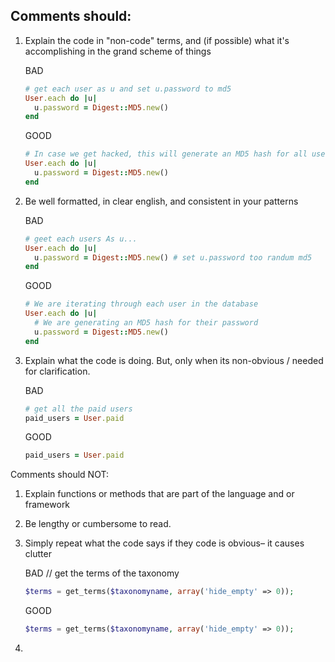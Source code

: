 ## Comments should:
1. Explain the code in "non-code" terms, and (if possible) what it's accomplishing in the grand scheme of things

	  BAD
	  ```ruby
	  # get each user as u and set u.password to md5
	  User.each do |u|
	  	u.password = Digest::MD5.new()
	  end
	```
	  GOOD
	  ```ruby
	  # In case we get hacked, this will generate an MD5 hash for all users passwords in the database
	  User.each do |u|
	  	u.password = Digest::MD5.new()
	  end
	```
2. Be well formatted, in clear english, and consistent in your patterns

	  BAD
	  ```ruby
	  # geet each users As u...
	  User.each do |u|
	  	u.password = Digest::MD5.new() # set u.password too randum md5
	  end
	```
	  GOOD
	  ```ruby
	  # We are iterating through each user in the database
	  User.each do |u|
	  	# We are generating an MD5 hash for their password
	  	u.password = Digest::MD5.new()
	  end
	```

3. Explain what the code is doing. But, only when its non-obvious / needed for clarification.

	  BAD
	  ```ruby
	  # get all the paid users
	  paid_users = User.paid
	  ```
	  GOOD
	  ```ruby
	  paid_users = User.paid
	```


Comments should NOT:
1. Explain functions or methods that are part of the language and or framework
2. Be lengthy or cumbersome to read.
3. Simply repeat what the code says if they code is obvious– it causes clutter

	BAD
	// get the terms of the taxonomy
	```php
  	$terms = get_terms($taxonomyname, array('hide_empty' => 0));
	```
  	GOOD
  	```php
	$terms = get_terms($taxonomyname, array('hide_empty' => 0));
	```
4. 
